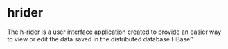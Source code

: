 hrider
======

The h-rider is a user interface application created to provide an easier way to view or edit the data saved in the distributed database HBase™